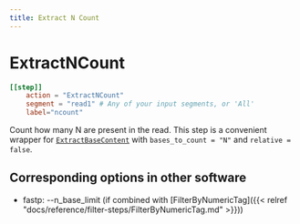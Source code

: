 ```yaml
---
title: Extract N Count
---
```

# ExtractNCount


```toml
[[step]]
    action = "ExtractNCount"
    segment = "read1" # Any of your input segments, or 'All'
    label="ncount"
```

Count how many N are present in the read. This step is a convenient wrapper for
[`ExtractBaseContent`](./ExtractBaseContent.md) with `bases_to_count = "N"` and
`relative = false`.


## Corresponding options in other software #
- fastp: --n_base_limit (if combined with [FilterByNumericTag]({{< relref "docs/reference/filter-steps/FilterByNumericTag.md" >}}))
